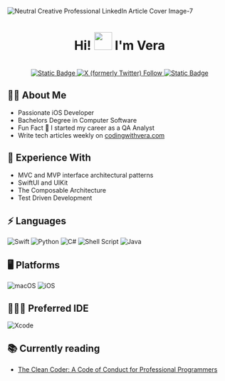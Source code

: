 
![Neutral Creative Professional LinkedIn Article Cover Image-7](https://github.com/Sailor-Saturn/Sailor-Saturn/assets/46728174/ab2d45c6-b870-4e6d-9fdf-16c18ea3c311)


<h1 align="center">Hi! <img src="https://github.com/sudnyeshtalekar/sudnyeshtalekar/blob/master/Assets/Hi.gif" width="40px"> I'm Vera </h1>
 <p align="center"><br/>
   <a href="https://www.linkedin.com/in/vera-ricardina-dias/">
    <img alt="Static Badge" src="https://img.shields.io/badge/Follow_on-Linked_In-blue">
  </a>
  
  <a href="https://twitter.com/CodingWithVera">
    <img alt="X (formerly Twitter) Follow" src="https://img.shields.io/twitter/follow/CodingWithVera">
  </a>

  <a href="https://www.codingwithvera.com">
    <img alt="Static Badge" src="https://img.shields.io/badge/Read_My_Articles_On-Coding_With_Vera-pink">
  </a>
</p>




## 🙋‍♀️ About Me
* Passionate iOS Developer
* Bachelors Degree in Computer Software
* Fun Fact 💎 I started my career as a QA Analyst
* Write tech articles weekly on [codingwithvera.com](https://www.codingwithvera.com)

## 🧠 Experience With
* MVC and MVP interface architectural patterns
* SwiftUI and UIKit
* The Composable Architecture
* Test Driven Development

## ⚡ Languages 
![Swift](https://img.shields.io/badge/swift-F54A2A?style=for-the-badge&logo=swift&logoColor=white) ![Python](https://img.shields.io/badge/python-3670A0?style=for-the-badge&logo=python&logoColor=ffdd54) ![C#](https://img.shields.io/badge/c%23-%23239120.svg?style=for-the-badge&logo=csharp&logoColor=white) ![Shell Script](https://img.shields.io/badge/shell_script-%23121011.svg?style=for-the-badge&logo=gnu-bash&logoColor=white) ![Java](https://img.shields.io/badge/java-%23ED8B00.svg?style=for-the-badge&logo=openjdk&logoColor=white)

##  🖥️ Platforms
![macOS](https://img.shields.io/badge/mac%20os-000000?style=for-the-badge&logo=macos&logoColor=F0F0F0) ![iOS](https://img.shields.io/badge/iOS-000000?style=for-the-badge&logo=ios&logoColor=white)

## 👩🏽‍💻 Preferred IDE
![Xcode](https://img.shields.io/badge/Xcode-007ACC?style=for-the-badge&logo=Xcode&logoColor=white)


## 📚 Currently reading
* [The Clean Coder: A Code of Conduct for Professional Programmers](https://www.goodreads.com/book/show/10284614-the-clean-coder)

